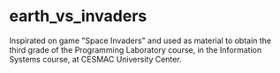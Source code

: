 # earth_vs_invaders
 Inspirated on game "Space Invaders" and used as material to obtain the third grade of the Programming Laboratory course, in the Information Systems course, at CESMAC University Center.
